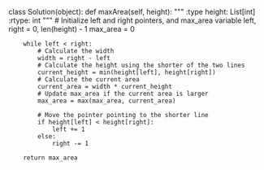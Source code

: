 class Solution(object):
    def maxArea(self, height):
        """
        :type height: List[int]
        :rtype: int
        """
        # Initialize left and right pointers, and max_area variable
        left, right = 0, len(height) - 1
        max_area = 0
        
        while left < right:
            # Calculate the width
            width = right - left
            # Calculate the height using the shorter of the two lines
            current_height = min(height[left], height[right])
            # Calculate the current area
            current_area = width * current_height
            # Update max_area if the current area is larger
            max_area = max(max_area, current_area)
            
            # Move the pointer pointing to the shorter line
            if height[left] < height[right]:
                left += 1
            else:
                right -= 1
                
        return max_area
